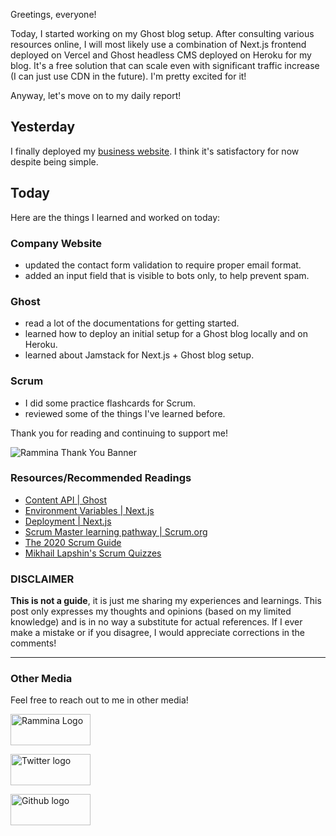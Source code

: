 Greetings, everyone!

Today, I started working on my Ghost blog setup. After consulting various resources online, I will most likely use a combination of Next.js frontend deployed on Vercel and Ghost headless CMS deployed on Heroku for my blog. It's a free solution that can scale even with significant traffic increase (I can just use CDN in the future). I'm pretty excited for it!

Anyway, let's move on to my daily report!

## Yesterday

I finally deployed my [business website](https://www.rammina.com/). I think it's satisfactory for now despite being simple.

## Today

Here are the things I learned and worked on today:

### Company Website

- updated the contact form validation to require proper email format.
- added an input field that is visible to bots only, to help prevent spam.

### Ghost

- read a lot of the documentations for getting started.
- learned how to deploy an initial setup for a Ghost blog locally and on Heroku.
- learned about Jamstack for Next.js + Ghost blog setup.

### Scrum

- I did some practice flashcards for Scrum.
- reviewed some of the things I've learned before.

Thank you for reading and continuing to support me!

![Rammina Thank You Banner](https://dev-to-uploads.s3.amazonaws.com/uploads/articles/x9ayfxxxaz2g2hfcqbsk.png)

### Resources/Recommended Readings

- [Content API | Ghost](https://ghost.org/docs/content-api/)
- [Environment Variables | Next.js](https://nextjs.org/docs/basic-features/environment-variables)
- [Deployment | Next.js](https://nextjs.org/docs/deployment)
- [Scrum Master learning pathway | Scrum.org](https://www.scrum.org/pathway/scrum-master)
- [The 2020 Scrum Guide](https://scrumguides.org/scrum-guide.html)
- [Mikhail Lapshin's Scrum Quizzes](https://mlapshin.com/index.php/scrum-quizzes/)

### DISCLAIMER

**This is not a guide**, it is just me sharing my experiences and learnings. This post only expresses my thoughts and opinions (based on my limited knowledge) and is in no way a substitute for actual references. If I ever make a mistake or if you disagree, I would appreciate corrections in the comments!

<hr />

### Other Media

Feel free to reach out to me in other media!

<span><a target="_blank" href="https://www.rammina.com/"><img src="https://res.cloudinary.com/rammina/image/upload/v1638444046/rammina-button-128_x9ginu.png" alt="Rammina Logo" width="128" height="50"/></a></span>

<span><a target="_blank" href="https://twitter.com/RamminaR"><img src="https://res.cloudinary.com/rammina/image/upload/v1636792959/twitter-logo_laoyfu_pdbagm.png" alt="Twitter logo" width="128" height="50"/></a></span>

<span><a target="_blank" href="https://github.com/Rammina"><img src="https://res.cloudinary.com/rammina/image/upload/v1636795051/GitHub-Emblem2_epcp8r.png" alt="Github logo" width="128" height="50"/></a></span>
